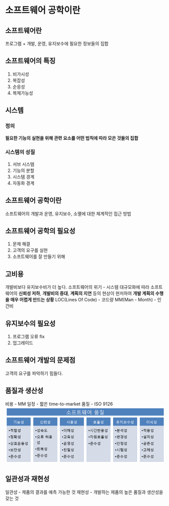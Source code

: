 # 소프트웨어 공학이란
## 소프트웨어란
프로그램 + 개발, 운영, 유지보수에 필요한 정보들의 집합

## 소프트웨어의 특징
1. 비가시성
1. 복잡성
1. 순응성
1. 복제가능성

## 시스템
### 정의
__필요한 기능의 실현을 위해 관련 요소를 어떤 법칙에 따라 모은 것들의 집합__

### 시스템의 성질
1. 서브 시스템
1. 기능의 분할
1. 시스템 경계
1. 자동화 경계

## 소프트웨어 공학이란
소프트웨어의 개발과 운영, 유지보수, 소멸에 대한 체계적인 접근 방법

## 소프트웨어 공학의 필요성
1. 문제 해결
1. 고객의 요구를 실현
1. 소프트웨어를 잘 만들기 위해

## 고비용
개발비보다 유지보수비가 더 높다.
소프트웨어의 위기 - 시스템 대규모화에 따라 소프트웨어의 __신뢰성 저하__, __개발비의 증대__, __계획의 지연__ 등의 현상이 현저하여 __개발 계획의 수행을 매우 어렵게 만드는 상황__
LOC(Lines Of Code) - 코드량
MM(Man - Month) - 인건비

## 유지보수의 필요성
1. 프로그램 오류 fix
1. 업그레이드

## 소프트웨어 개발의 문제점
고객의 요구를 파악하기 힘들다.

## 품질과 생산성
비용 - MM
일정 - 짧은 time-to-market
품질 - ISO 9126
![ISO 9126](./resources/sw-quality.png)

## 일관성과 재현성
일관성 - 제품의 결과를 예측 가능한 것
재현성 - 개발하는 제품의 높은 품질과 생산성을 갖는 것
